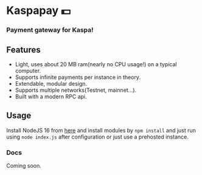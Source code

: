 # Kaspapay 💵
### Payment gateway for Kaspa!

## Features
* Light, uses about 20 MB ram(nearly no CPU usage!) on a typical computer.
* Supports infinite payments per instance in theory.
* Extendable, modular design.
* Supports multiple networks(Testnet, mainnet...).
* Built with a modern RPC api.

## Usage
Install NodeJS 16 from [here](https://nodejs.org/) and install modules by ``npm install`` and just run using ``node index.js`` after configuration or just use a prehosted instance.

### Docs
Coming soon.
